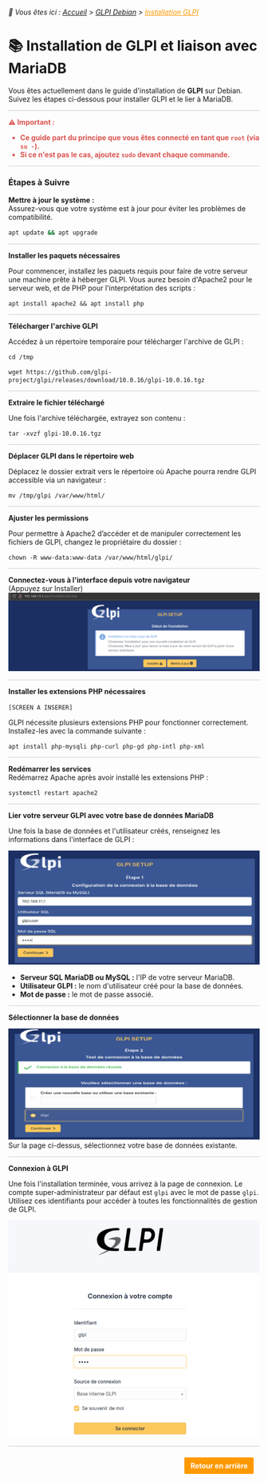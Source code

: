 <link rel="stylesheet" type="text/css" href="/assets/css/blue-theme.css">

###### 📂 Vous êtes ici : [Accueil](../../index.md) > [GLPI Debian](../glpi-debian/index.md) > <a href="" style="color: #ff9900; text-decoration: underline;">Installation GLPI</a>


# 📚 Installation de GLPI et liaison avec MariaDB

Vous êtes actuellement dans le guide d'installation de **GLPI** sur Debian. Suivez les étapes ci-dessous pour installer GLPI et le lier à MariaDB.

<hr style="border: 1px solid #ccc; height: 1px; background-color: #ccc; border: none;">

<div style="color: #d9534f; font-weight: bold; margin-bottom: 1em;">
  ⚠️ <strong>Important :</strong>
  <ul>
    <li>Ce guide part du principe que vous êtes connecté en tant que <code>root</code> (via <code>su -</code>).</li>
    <li>Si ce n'est pas le cas, ajoutez <code>sudo</code> devant chaque commande.</li>
  </ul>
</div>

<hr style="border: 1px solid #ccc; height: 1px; background-color: #ccc; border: none;">

### Étapes à Suivre

**Mettre à jour le système :**  
Assurez-vous que votre système est à jour pour éviter les problèmes de compatibilité.

```bash
apt update && apt upgrade
```

<hr style="border: 1px solid #ccc; height: 1px; background-color: #ccc; border: none;">

**Installer les paquets nécessaires**

Pour commencer, installez les paquets requis pour faire de votre serveur une machine prête à héberger GLPI. Vous aurez besoin d'Apache2 pour le serveur web, et de PHP pour l'interprétation des scripts :

```
apt install apache2 && apt install php
```

<hr style="border: 1px solid #ccc; height: 1px; background-color: #ccc; border: none;">


**Télécharger l'archive GLPI**

Accédez à un répertoire temporaire pour télécharger l'archive de GLPI :

```
cd /tmp
```
```
wget https://github.com/glpi-project/glpi/releases/download/10.0.16/glpi-10.0.16.tgz
```

<hr style="border: 1px solid #ccc; height: 1px; background-color: #ccc; border: none;">


**Extraire le fichier téléchargé**

Une fois l'archive téléchargée, extrayez son contenu :

```
tar -xvzf glpi-10.0.16.tgz
```

<hr style="border: 1px solid #ccc; height: 1px; background-color: #ccc; border: none;">


**Déplacer GLPI dans le répertoire web**

Déplacez le dossier extrait vers le répertoire où Apache pourra rendre GLPI accessible via un navigateur :

```
mv /tmp/glpi /var/www/html/
```

<hr style="border: 1px solid #ccc; height: 1px; background-color: #ccc; border: none;">


**Ajuster les permissions**

Pour permettre à Apache2 d’accéder et de manipuler correctement les fichiers de GLPI, changez le propriétaire du dossier :

```
chown -R www-data:www-data /var/www/html/glpi/
```

<hr style="border: 1px solid #ccc; height: 1px; background-color: #ccc; border: none;">

**Connectez-vous à l'interface depuis votre navigateur**  
(Appuyez sur Installer)  
![alt text](/assets/images/glpi-connexion-navigateur.png)

<hr style="border: 1px solid #ccc; height: 1px; background-color: #ccc; border: none;">

**Installer les extensions PHP nécessaires**

``[SCREEN A INSERER]``

GLPI nécessite plusieurs extensions PHP pour fonctionner correctement. Installez-les avec la commande suivante :

```
apt install php-mysqli php-curl php-gd php-intl php-xml
```

<hr style="border: 1px solid #ccc; height: 1px; background-color: #ccc; border: none;">


**Redémarrer les services**  
Redémarrez Apache après avoir installé les extensions PHP :
```
systemctl restart apache2
```

<hr style="border: 1px solid #ccc; height: 1px; background-color: #ccc; border: none;">


**Lier votre serveur GLPI avec votre base de données MariaDB**

Une fois la base de données et l'utilisateur créés, renseignez les informations dans l'interface de GLPI :

![alt text](/assets/images/glpi-setup-1b.png)
- **Serveur SQL MariaDB ou MySQL :** l'IP de votre serveur MariaDB.
- **Utilisateur GLPI :** le nom d'utilisateur créé pour la base de données.
- **Mot de passe :** le mot de passe associé.

<hr style="border: 1px solid #ccc; height: 1px; background-color: #ccc; border: none;">


**Sélectionner la base de données**

![alt text](/assets/images/glpi-setup-2.png)
Sur la page ci-dessus, sélectionnez votre base de données existante.

<hr style="border: 1px solid #ccc; height: 1px; background-color: #ccc; border: none;">



**Connexion à GLPI**

Une fois l'installation terminée, vous arrivez à la page de connexion. Le compte super-administrateur par défaut est `glpi` avec le mot de passe `glpi`. Utilisez ces identifiants pour accéder à toutes les fonctionnalités de gestion de GLPI.

![alt text](/assets/images/glpi-interface-connexion.png)

<hr style="border: 1px solid #ccc; height: 1px; background-color: #ccc; border: none;">

<p style="text-align: right; margin: 20px 0;">
    <a href="javascript:history.back()" style="display: inline-block; padding: 8px 12px; background-color: #ff9900; color: white; text-decoration: none; border: 2px solid white; border-radius: 4px; font-weight: bold; margin-right: 10px;">
        Retour en arrière
    </a>
</p>
